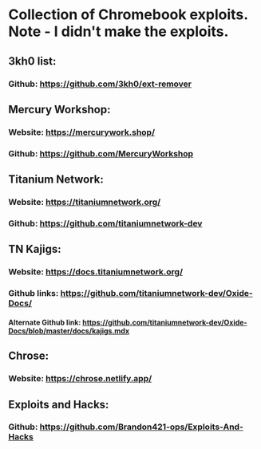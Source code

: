 # Collection of Chromebook exploits. Note - I didn't make the exploits.

## 3kh0 list: 
### Github: https://github.com/3kh0/ext-remover <br>

## Mercury Workshop: 
### Website: https://mercurywork.shop/ <br> 
### Github: https://github.com/MercuryWorkshop <br>

## Titanium Network: 
### Website: https://titaniumnetwork.org/ <br>
### Github: https://github.com/titaniumnetwork-dev <br>

## TN Kajigs: 
### Website: https://docs.titaniumnetwork.org/
### Github links: https://github.com/titaniumnetwork-dev/Oxide-Docs/
#### Alternate Github link: https://github.com/titaniumnetwork-dev/Oxide-Docs/blob/master/docs/kajigs.mdx

## Chrose: 
### Website: https://chrose.netlify.app/ <br>
## Exploits and Hacks: 
### Github: https://github.com/Brandon421-ops/Exploits-And-Hacks <br>
